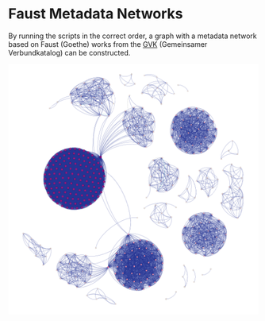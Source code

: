 # Faust Metadata Networks

By running the scripts in the correct order, a graph with a metadata network based on Faust (Goethe) works from the [GVK](https://kxp.k10plus.de/DB=2.1/) (Gemeinsamer Verbundkatalog) can be constructed.

![](./img/faust-network.png)